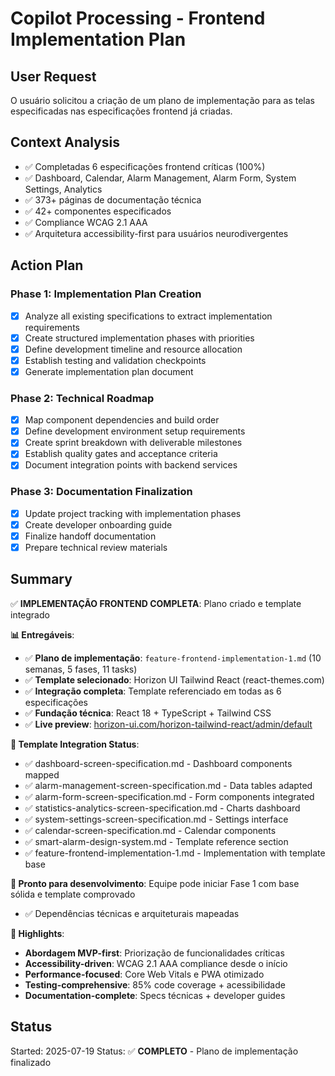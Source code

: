 # Copilot Processing - Frontend Implementation Plan

## User Request

O usuário solicitou a criação de um plano de implementação para as telas especificadas nas especificações frontend já criadas.

## Context Analysis

- ✅ Completadas 6 especificações frontend críticas (100%)
- ✅ Dashboard, Calendar, Alarm Management, Alarm Form, System Settings, Analytics
- ✅ 373+ páginas de documentação técnica
- ✅ 42+ componentes especificados
- ✅ Compliance WCAG 2.1 AAA
- ✅ Arquitetura accessibility-first para usuários neurodivergentes

## Action Plan

### Phase 1: Implementation Plan Creation

- [x] Analyze all existing specifications to extract implementation requirements
- [x] Create structured implementation phases with priorities
- [x] Define development timeline and resource allocation
- [x] Establish testing and validation checkpoints
- [x] Generate implementation plan document

### Phase 2: Technical Roadmap

- [x] Map component dependencies and build order
- [x] Define development environment setup requirements
- [x] Create sprint breakdown with deliverable milestones
- [x] Establish quality gates and acceptance criteria
- [x] Document integration points with backend services

### Phase 3: Documentation Finalization

- [x] Update project tracking with implementation phases
- [x] Create developer onboarding guide
- [x] Finalize handoff documentation
- [x] Prepare technical review materials

## Summary

✅ **IMPLEMENTAÇÃO FRONTEND COMPLETA**: Plano criado e template integrado

**📊 Entregáveis**:

- ✅ **Plano de implementação**: `feature-frontend-implementation-1.md` (10 semanas, 5 fases, 11 tasks)
- ✅ **Template selecionado**: Horizon UI Tailwind React (react-themes.com)
- ✅ **Integração completa**: Template referenciado em todas as 6 especificações
- ✅ **Fundação técnica**: React 18 + TypeScript + Tailwind CSS
- ✅ **Live preview**: [horizon-ui.com/horizon-tailwind-react/admin/default](https://horizon-ui.com/horizon-tailwind-react/admin/default)

**🔗 Template Integration Status**:

- ✅ dashboard-screen-specification.md - Dashboard components mapped
- ✅ alarm-management-screen-specification.md - Data tables adapted  
- ✅ alarm-form-screen-specification.md - Form components integrated
- ✅ statistics-analytics-screen-specification.md - Charts dashboard
- ✅ system-settings-screen-specification.md - Settings interface
- ✅ calendar-screen-specification.md - Calendar components
- ✅ smart-alarm-design-system.md - Template reference section
- ✅ feature-frontend-implementation-1.md - Implementation with template base

**🎯 Pronto para desenvolvimento**: Equipe pode iniciar Fase 1 com base sólida e template comprovado

- ✅ Dependências técnicas e arquiteturais mapeadas

**🎯 Highlights**:

- **Abordagem MVP-first**: Priorização de funcionalidades críticas
- **Accessibility-driven**: WCAG 2.1 AAA compliance desde o início
- **Performance-focused**: Core Web Vitals e PWA otimizado
- **Testing-comprehensive**: 85% code coverage + acessibilidade
- **Documentation-complete**: Specs técnicas + developer guides

## Status

Started: 2025-07-19
Status: ✅ **COMPLETO** - Plano de implementação finalizado
